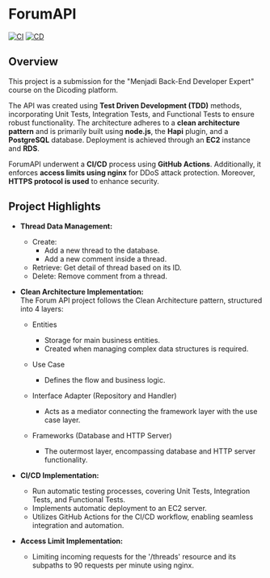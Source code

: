# ForumAPI

[![CI](https://github.com/adikelvianto/ForumAPI/actions/workflows/ci.yml/badge.svg)](https://github.com/adikelvianto/ForumAPI/actions/workflows/ci.yml)
[![CD](https://github.com/adikelvianto/ForumAPI/actions/workflows/cd.yml/badge.svg)](https://github.com/adikelvianto/ForumAPI/actions/workflows/cd.yml)

## Overview

This project is a submission for the "Menjadi Back-End Developer Expert" course on the Dicoding platform.

The API was created using **Test Driven Development (TDD)** methods, incorporating Unit Tests, Integration Tests, and Functional Tests to ensure robust functionality. The architecture adheres to a **clean architecture pattern** and is primarily built using **node.js**, the **Hapi** plugin, and a **PostgreSQL** database. Deployment is achieved through an **EC2** instance and **RDS**.


ForumAPI underwent a **CI/CD** process using **GitHub Actions**. Additionally, it enforces **access limits using nginx** for DDoS attack protection.  Moreover, **HTTPS protocol is used** to enhance security.

## Project Highlights

- **Thread Data Management:**
    - Create: 
        - Add a new thread to the database.
        - Add a new comment inside a thread.
    - Retrieve: Get detail of thread based on its ID.
    - Delete: Remove comment from a thread. 

- **Clean Architecture Implementation:**
    <br>The Forum API project follows the Clean Architecture pattern, structured into 4 layers:
    - Entities
        - Storage for main business entities.
        - Created when managing complex data structures is required.

    - Use Case
        - Defines the flow and business logic.

    - Interface Adapter (Repository and Handler)
        - Acts as a mediator connecting the framework layer with the use case layer.

    - Frameworks (Database and HTTP Server)
        - The outermost layer, encompassing database and HTTP server functionality.

- **CI/CD Implementation:**
    - Run automatic testing processes, covering Unit Tests, Integration Tests, and Functional Tests.
    - Implements automatic deployment to an EC2 server.
    - Utilizes GitHub Actions for the CI/CD workflow, enabling seamless integration and automation.

- **Access Limit Implementation:**
    - Limiting incoming requests for the '/threads' resource and its subpaths to 90 requests per minute using nginx.
